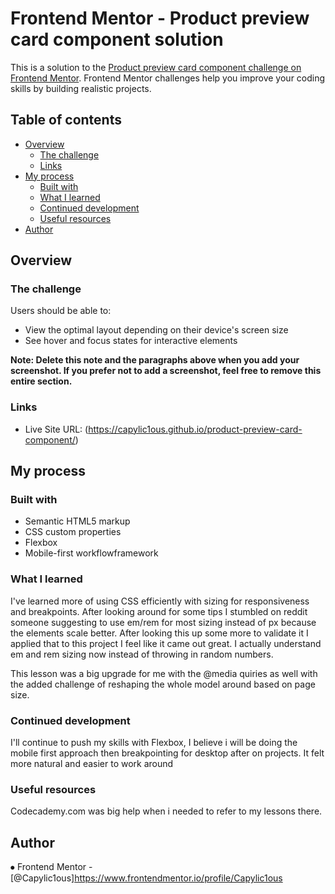 # Frontend Mentor - Product preview card component solution

This is a solution to the [Product preview card component challenge on Frontend Mentor](https://www.frontendmentor.io/challenges/product-preview-card-component-GO7UmttRfa). Frontend Mentor challenges help you improve your coding skills by building realistic projects. 

## Table of contents

- [Overview](#overview)
  - [The challenge](#the-challenge)
  - [Links](#links)
- [My process](#my-process)
  - [Built with](#built-with)
  - [What I learned](#what-i-learned)
  - [Continued development](#continued-development)
  - [Useful resources](#useful-resources)
- [Author](#author)

## Overview

### The challenge

Users should be able to:

- View the optimal layout depending on their device's screen size
- See hover and focus states for interactive elements


**Note: Delete this note and the paragraphs above when you add your screenshot. If you prefer not to add a screenshot, feel free to remove this entire section.**

### Links

- Live Site URL: (https://capylic1ous.github.io/product-preview-card-component/)

## My process

### Built with

- Semantic HTML5 markup
- CSS custom properties
- Flexbox
- Mobile-first workflowframework


### What I learned

I've learned more of using CSS efficiently with sizing for responsiveness and breakpoints. After looking around for some tips I stumbled on reddit someone suggesting to use em/rem for most sizing instead of px because the elements scale better. After looking this up some more to validate it I applied that to this project I feel like it came out great. I actually understand em and rem sizing now instead of throwing in random numbers.

This lesson was a big upgrade for me with the @media quiries as well with the added challenge of reshaping the whole model around based on page size.

### Continued development

I'll continue to push my skills with Flexbox, I believe i will be doing the mobile first approach then breakpointing for desktop after on projects. It felt more natural and easier to work around

### Useful resources

Codecademy.com was big help when i needed to refer to my lessons there.

## Author

⦁	Frontend Mentor - [@Capylic1ous]https://www.frontendmentor.io/profile/Capylic1ous
